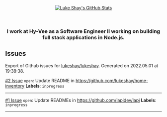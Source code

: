 <div align="center">
  <a href="https://github.com/lukeshay">
    <img align="center" src="https://github-readme-stats.vercel.app/api?username=lukeshay&show_icons=true&count_private=true&include_all_commits=true" alt="Luke Shay's GitHub Stats" />
  </a>
</div>

<br />
<br />

<div align="center">
  <h3>I work at Hy-Vee as a Software Engineer II working on building full stack applications in Node.js.</h3>
</div>

## Issues
Export of Github issues for [lukeshay/lukeshay](https://github.com/lukeshay/lukeshay). Generated on 2022.05.01 at 19:38:38.

[\#2 Issue](https://github.com/lukeshay/lukeshay/issues/2) `open`: Update README in https://github.com/lukeshay/home-inventory
**Labels**: `inprogress`








-------------------------------------------------------------------------------

[\#1 Issue](https://github.com/lukeshay/lukeshay/issues/1) `open`: Update READMEs in https://github.com/lapidev/lapi
**Labels**: `inprogress`








-------------------------------------------------------------------------------

